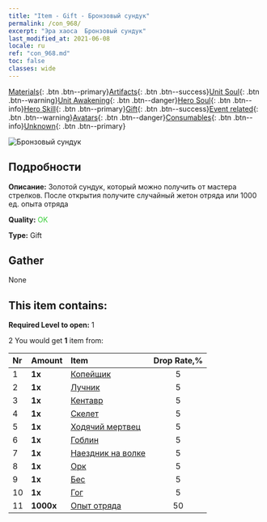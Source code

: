 ```yaml
---
title: "Item - Gift - Бронзовый сундук"
permalink: /con_968/
excerpt: "Эра хаоса  Бронзовый сундук"
last_modified_at: 2021-06-08
locale: ru
ref: "con_968.md"
toc: false
classes: wide
---
```

 [Materials](/ItemsRU/){: .btn .btn--primary}[Artifacts](/ItemsRU/Artifacts/){: .btn .btn--success}[Unit Soul](/ItemsRU/UnitSoul/){: .btn .btn--warning}[Unit Awakening](/ItemsRU/UnitAwakening/){: .btn .btn--danger}[Hero Soul](/ItemsRU/HeroSoul/){: .btn .btn--info}[Hero Skill](/ItemsRU/HeroSkill/){: .btn .btn--primary}[Gift](/ItemsRU/Gift/){: .btn .btn--success}[Event related](/ItemsRU/Events/){: .btn .btn--warning}[Avatars](/ItemsRU/Avatars/){: .btn .btn--danger}[Consumables](/ItemsRU/Consumables/){: .btn .btn--info}[Unknown](/ItemsRU/Unknown/){: .btn .btn--primary}

 ![Бронзовый сундук](/images/t/i_50001.png)

## Подробности
 **Описание:** Золотой сундук, который можно получить от мастера стрелков. После открытия получите случайный жетон отряда или 1000 ед. опыта отряда

 **Quality:** <span style="color: #32CD32">OK</span>

 **Type:** Gift

## Gather

  None

## This item contains:

 **Required Level to open:** 1

 2 You would get **1** item  from:

  | Nr | Amount |     Item    | Drop Rate,% |
  |:---|:-------|:------------|:---------:|
  | 1 |  **1x** | [Копейщик](/ItemsRU/unt_190/) | 5 | 
  | 2 |  **1x** | [Лучник](/ItemsRU/unt_191/) | 5 | 
  | 3 |  **1x** | [Кентавр](/ItemsRU/unt_199/) | 5 | 
  | 4 |  **1x** | [Скелет](/ItemsRU/unt_208/) | 5 | 
  | 5 |  **1x** | [Ходячий мертвец](/ItemsRU/unt_209/) | 5 | 
  | 6 |  **1x** | [Гоблин](/ItemsRU/unt_217/) | 5 | 
  | 7 |  **1x** | [Наездник на волке](/ItemsRU/unt_218/) | 5 | 
  | 8 |  **1x** | [Орк](/ItemsRU/unt_219/) | 5 | 
  | 9 |  **1x** | [Бес](/ItemsRU/unt_226/) | 5 | 
  | 10 |  **1x** | [Гог](/ItemsRU/unt_227/) | 5 | 
  | 11 |  **1000x** | [Опыт отряда](/ItemsRU/con_902/) | 50 | 

